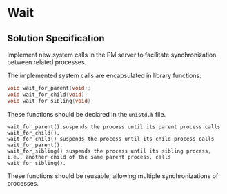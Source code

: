 # Wait

## Solution Specification

Implement new system calls in the PM server to facilitate synchronization between related processes.

The implemented system calls are encapsulated in library functions:

```c
void wait_for_parent(void);
void wait_for_child(void);
void wait_for_sibling(void);
```

These functions should be declared in the `unistd.h` file.

    wait_for_parent() suspends the process until its parent process calls wait_for_child().
    wait_for_child() suspends the process until its child process calls wait_for_parent().
    wait_for_sibling() suspends the process until its sibling process, i.e., another child of the same parent process, calls wait_for_sibling().

These functions should be reusable, allowing multiple synchronizations of processes.
